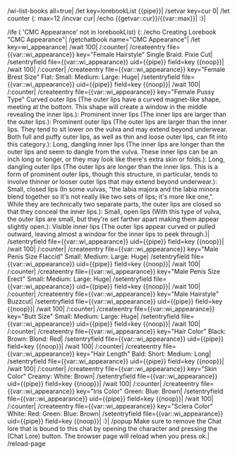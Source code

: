 /wi-list-books all=true|
/let key=lorebookList {{pipe}}|
/setvar key=cur 0|
/let counter {: max=12 
	/incvar cur|
	/echo {{getvar::cur}}/{{var::max}}|
:}|


/ife ( 'CMC Appearance' not in lorebookList) {:
	/echo Creating Lorebook "CMC Appearance"|
	/getchatbook name="CMC Appearance"|
	/let key=wi_appearance|
	/wait 100|
	/:counter|
	/createentry file={{var::wi_appearance}} key="Female Hairstyle" Single Braid: Pixie Cut|
	/setentryfield file={{var::wi_appearance}} uid={{pipe}} field=key {{noop}}|
	/wait 100|
	/:counter|
	/createentry file={{var::wi_appearance}} key="Female Brest Size" Flat: Small: Medium: Large: Huge|
	/setentryfield file={{var::wi_appearance}} uid={{pipe}} field=key {{noop}}|
	/wait 100|
	/:counter|
	/createentry file={{var::wi_appearance}} key="Female Pussy Type" Curved outer lips (The outer lips have a curved magnet-like shape, meeting at the bottom. This shape will create a window in the middle revealing the inner lips.): Prominent inner lips (The inner lips are larger than the outer lips.): Prominent outer lips (The outer lips are larger than the inner lips. They tend to sit lower on the vulva and may extend beyond underwear. Both full and puffy outer lips, as well as thin and loose outer lips, can fit into this category.): Long, dangling inner lips (The inner lips are longer than the outer lips and seem to dangle from the vulva. These inner lips can be an inch long or longer, or they may look like there's extra skin or folds.): Long, dangling outer lips (The outer lips are longer than the inner lips. This is a form of prominent outer lips, though this structure, in particular, tends to involve thinner or looser outer lips that may extend beyond underwear.): Small, closed lips (In some vulvas, "the labia majora and the labia minora blend together so it's not really like two sets of lips; it's more like one,". While they are technically two separate parts, the outer lips are closed so that they conceal the inner lips.): Small, open lips (With this type of vulva, the outer lips are small, but they're set farther apart making them appear slightly open.): Visible inner lips (The outer lips appear curved or pulled outward, leaving almost a window for the inner lips to peek through.)|
	/setentryfield file={{var::wi_appearance}} uid={{pipe}} field=key {{noop}}|
	/wait 100|
	/:counter|
	/createentry file={{var::wi_appearance}} key="Male Penis Size Flaccid" Small: Medium: Large: Huge|
	/setentryfield file={{var::wi_appearance}} uid={{pipe}} field=key {{noop}}|
	/wait 100|
	/:counter|
	/createentry file={{var::wi_appearance}} key="Male Penis Size Erect" Small: Medium: Large: Huge|
	/setentryfield file={{var::wi_appearance}} uid={{pipe}} field=key {{noop}}|
	/wait 100|
	/:counter|
	/createentry file={{var::wi_appearance}} key="Male Hairstyle" Buzzcut|
	/setentryfield file={{var::wi_appearance}} uid={{pipe}} field=key {{noop}}|
	/wait 100|
	/:counter|
	/createentry file={{var::wi_appearance}} key="Butt Size" Small: Medium: Large: Huge|
	/setentryfield file={{var::wi_appearance}} uid={{pipe}} field=key {{noop}}|
	/wait 100|
	/:counter|
	/createentry file={{var::wi_appearance}} key="Hair Color" Black: Brown: Blond: Red|
	/setentryfield file={{var::wi_appearance}} uid={{pipe}} field=key {{noop}}|
	/wait 100|
	/:counter|
	/createentry file={{var::wi_appearance}} key="Hair Length" Bald: Short: Medium: Long|
	/setentryfield file={{var::wi_appearance}} uid={{pipe}} field=key {{noop}}|
	/wait 100|
	/:counter|
	/createentry file={{var::wi_appearance}} key="Skin Color" Creamy: White: Brown|
	/setentryfield file={{var::wi_appearance}} uid={{pipe}} field=key {{noop}}|
	/wait 100|
	/:counter|
	/createentry file={{var::wi_appearance}} key="Iris Color" Green: Blue: Brown|
	/setentryfield file={{var::wi_appearance}} uid={{pipe}} field=key {{noop}}|
	/wait 100|
	/:counter|
	/createentry file={{var::wi_appearance}} key="Sclera Color" White: Red: Green: Blue: Brown|
	/setentryfield file={{var::wi_appearance}} uid={{pipe}} field=key {{noop}}|
:}|
/popup Make sure to remove the Chat lore that is bound to this chat by opening the character and pressing the <i class="fa-solid fa-passport"></i> (Chat Lore) button. The browser page will reload when you press ok.|
/reload-page